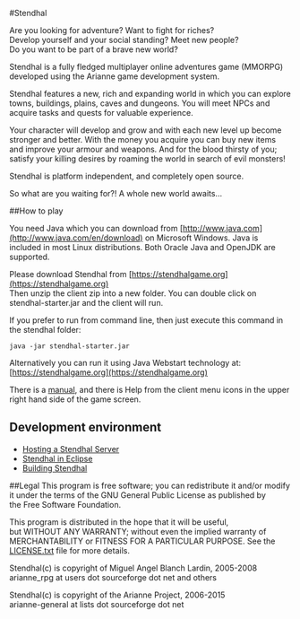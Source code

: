 #Stendhal

Are you looking for adventure? Want to fight for riches?<br>
Develop yourself and your social standing? Meet new people?<br>
Do you want to be part of a brave new world?

Stendhal is a fully fledged multiplayer online adventures game (MMORPG) developed using the Arianne game development system.

Stendhal features a new, rich and expanding world in which you can explore towns, buildings, plains, caves and dungeons.
You will meet NPCs and acquire tasks and quests for valuable experience.

Your character will develop and grow and with each new level up become stronger and better. With the money you acquire you can buy new items and improve your armour and weapons. And for the blood thirsty of you; satisfy your killing desires by roaming the world in search of evil monsters!

Stendhal is platform independent, and completely open source.

So what are you waiting for?! A whole new world awaits...


##How to play

You need Java which you can download from [http://www.java.com](http://www.java.com/en/download) on Microsoft Windows.
Java is included in most Linux distributions. Both Oracle Java and OpenJDK are supported.

Please download Stendhal from [https://stendhalgame.org](https://stendhalgame.org)<br>
Then unzip the client zip into a new folder. You can double click on stendhal-starter.jar and the client will run.<br>

If you prefer to run from command line, then just execute this command
in the stendhal folder:

`java -jar stendhal-starter.jar`

Alternatively you can run it using Java Webstart technology at: [https://stendhalgame.org](https://stendhalgame.org)

There is a  [manual](https://stendhalgame.org/wiki/Stendhal_Manual), and there is Help from the client menu icons in the upper right hand side of the game screen.


## Development environment

* [Hosting a Stendhal Server](http://stendhalgame.org/wiki/Host_a_Stendhal_Server)
* [Stendhal in Eclipse](https://stendhalgame.org/wiki/Stendhal_on_Eclipse)
* [Building Stendhal](http://stendhalgame.org/wiki/HowToBuildStendhal)


##Legal
This program is free software; you can redistribute it and/or modify<br>
it under the terms of the GNU General Public License as published by<br>
the Free Software Foundation.

This program is distributed in the hope that it will be useful,<br>
but WITHOUT ANY WARRANTY; without even the implied warranty of<br>
MERCHANTABILITY or FITNESS FOR A PARTICULAR PURPOSE.  See the<br>
[LICENSE.txt](LICENSE.txt) file for more details.

Stendhal(c) is copyright of Miguel Angel Blanch Lardin, 2005-2008<br>
arianne_rpg at users dot sourceforge dot net and others

Stendhal(c) is copyright of the Arianne Project, 2006-2015<br>
arianne-general at lists dot sourceforge dot net
